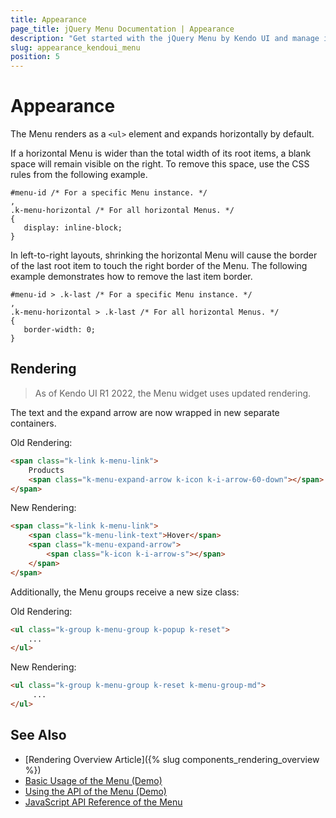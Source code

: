 ```yaml
---
title: Appearance
page_title: jQuery Menu Documentation | Appearance
description: "Get started with the jQuery Menu by Kendo UI and manage its appearance."
slug: appearance_kendoui_menu
position: 5
---
```


# Appearance

The Menu renders as a `<ul>` element and expands horizontally by default.

If a horizontal Menu is wider than the total width of its root items, a blank space will remain visible on the right. To remove this space, use the CSS rules from the following example.

    #menu-id /* For a specific Menu instance. */
    ,
    .k-menu-horizontal /* For all horizontal Menus. */
    {
       display: inline-block;
    }

In left-to-right layouts, shrinking the horizontal Menu will cause the border of the last root item to touch the right border of the Menu. The following example demonstrates how to remove the last item border.

    #menu-id > .k-last /* For a specific Menu instance. */
    ,
    .k-menu-horizontal > .k-last /* For all horizontal Menus. */
    {
       border-width: 0;
    }

## Rendering

> As of Kendo UI R1 2022, the Menu widget uses updated rendering.

The text and the expand arrow are now wrapped in new separate containers.

Old Rendering:

```html
<span class="k-link k-menu-link">
    Products
    <span class="k-menu-expand-arrow k-icon k-i-arrow-60-down"></span>
</span>
```

New Rendering:
```html
<span class="k-link k-menu-link">
    <span class="k-menu-link-text">Hover</span>
    <span class="k-menu-expand-arrow">
        <span class="k-icon k-i-arrow-s"></span>
    </span>
</span>
```

Additionally, the Menu groups receive a new size class:

Old Rendering:

```html
<ul class="k-group k-menu-group k-popup k-reset">
    ...
</ul>
```

New Rendering:

```html
<ul class="k-group k-menu-group k-reset k-menu-group-md">
     ... 
</ul>
```
<!--*-->

## See Also

* [Rendering Overview Article]({% slug components_rendering_overview %})
* [Basic Usage of the Menu (Demo)](https://demos.telerik.com/kendo-ui/menu/index)
* [Using the API of the Menu (Demo)](https://demos.telerik.com/kendo-ui/menu/api)
* [JavaScript API Reference of the Menu](/api/javascript/ui/menu)
